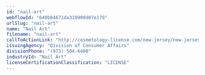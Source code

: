 ```yaml
---
id: "nail-art"
webflowId: "640b84671da319900d07e179"
urlSlug: "nail-art"
name: "Nail Art"
filename: "nail-art"
callToActionLink: "http://cosmetology-license.com/new-jersey/new-jersey-nail-technician/"
issuingAgency: "Division of Consumer Affairs"
divisionPhone: "(973) 504-6400"
industryId: "Nail Art"
licenseCertificationClassification: "LICENSE"
---
```

